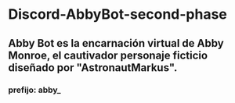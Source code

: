 # Discord-AbbyBot-second-phase

## Abby Bot es la encarnación virtual de Abby Monroe, el cautivador personaje ficticio diseñado por "AstronautMarkus".
### prefijo: abby_
